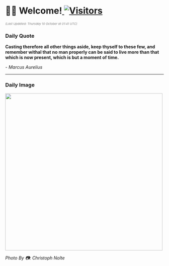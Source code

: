 <h1>👋🏽 Welcome!<a href="https://github.com/OmitNomis/"> <img src="https://visitor-badge.laobi.icu/badge?page_id=OmitNomis" alt="Visitors"></a></h1>

<i><p style="font-size: 0.6rem; color:gray">(Last Updated: Thursday 10 October at 01:41 UTC)</p></i>

<h3> Daily Quote </h3>
<b><p>Casting therefore all other things aside, keep thyself to these few, and remember withal that no man properly can be said to live more than that which is now present, which is but a moment of time.</p></b>
<i><caption style="font-size: 0.8rem; color:gray;">- Marcus Aurelius</caption></i>


<hr>

<h3>Daily Image</h3>
<a href="https://images.unsplash.com/photo-1727463507451-366dd3c3b7f9?crop=entropy&cs=srgb&fm=jpg&ixid=M3w2MjM3MzF8MHwxfHJhbmRvbXx8fHx8fHx8fDE3Mjg1MjQ1MDR8&ixlib=rb-4.0.3&q=85" target="_blank"><img style="height:500px;" src=https://images.unsplash.com/photo-1727463507451-366dd3c3b7f9?crop=entropy&cs=srgb&fm=jpg&ixid=M3w2MjM3MzF8MHwxfHJhbmRvbXx8fHx8fHx8fDE3Mjg1MjQ1MDR8&ixlib=rb-4.0.3&q=85"/></a>

<i><caption style="font-size: 0.8rem; color:gray;"> Photo By 📷: Christoph Nolte</caption></i>
